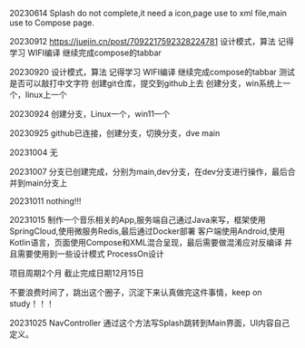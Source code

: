 20230614
Splash do not complete,it need a icon,page use to xml file,main use to Compose page.

20230912
https://juejin.cn/post/7092217592328224781
设计模式，算法 记得学习
WIFI编译
继续完成compose的tabbar

20230920
设计模式，算法 记得学习
WIFI编译
继续完成compose的tabbar
测试是否可以敲打中文字符
创建git仓库，提交到github上去
创建分支，win系统上一个，linux上一个

20230924
创建分支，Linux一个，win11一个

20230925
github已连接，创建分支，切换分支，dve  main

20231004
无

20231007
分支已创建完成，分别为main,dev分支，在dev分支进行操作，最后合并到main分支上

20231011
nothing!!!

20231015
制作一个音乐相关的App,服务端自己通过Java来写，框架使用SpringCloud,使用微服务Redis,最后通过Docker部署
客户端使用Android,使用Kotlin语言，页面使用Compose和XML混合呈现，最后需要做混淆应对反编译
并且需要使用到一些设计模式
ProcessOn设计


项目周期2个月 截止完成日期12月15日

不要浪费时间了，跳出这个圈子，沉淀下来认真做完这件事情，keep on study！！！

20231025
NavController 通过这个方法写Splash跳转到Main界面，UI内容自己定义。
